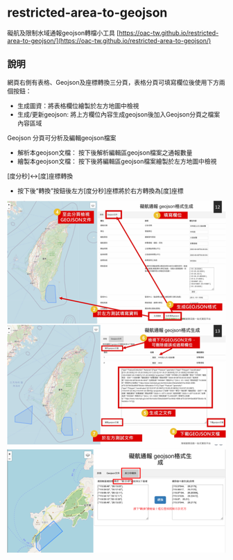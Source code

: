 # restricted-area-to-geojson
礙航及限制水域通報geojson轉檔小工具
[https://oac-tw.github.io/restricted-area-to-geojson/](https://oac-tw.github.io/restricted-area-to-geojson/)


## 說明

網頁右側有表格、Geojson及座標轉換三分頁，表格分頁可填寫欄位後使用下方兩個按鈕：

* 生成圖資：將表格欄位繪製於左方地圖中檢視
* 生成/更新geojson: 將上方欄位內容生成geojson後加入Geojson分頁之檔案內容區域

Geojson 分頁可分析及編輯geojson檔案

* 解析本geojson文檔： 按下後解析編輯區geojson檔案之通報數量
* 繪製本geojson文檔： 按下後將編輯區geojson檔案繪製於左方地圖中檢視

[度分秒]<->[度]座標轉換
* 按下後“轉換”按鈕後左方[度分秒]座標將於右方轉換為[度]座標

![tutorial1](src/tutorial1.jpg)
![tutorial2](src/tutorial2.jpg)
![tutorial3](src/angle.png)

